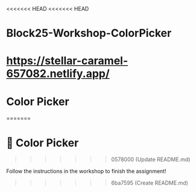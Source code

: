 <<<<<<< HEAD
<<<<<<< HEAD
# Block25-Workshop-ColorPicker

https://stellar-caramel-657082.netlify.app/
=======
# Color Picker
=======
# 🎨 Color Picker
>>>>>>> 0578000 (Update README.md)

Follow the instructions in the workshop to finish the assignment!
>>>>>>> 6ba7595 (Create README.md)
